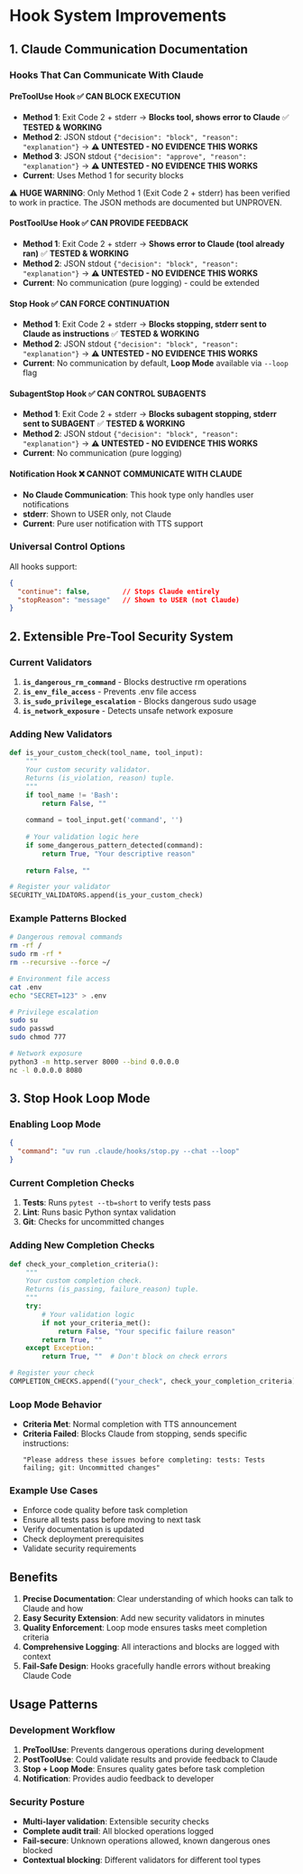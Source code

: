 # Hook System Improvements

## 1. Claude Communication Documentation

### Hooks That Can Communicate With Claude

#### **PreToolUse Hook** ✅ **CAN BLOCK EXECUTION**
- **Method 1**: Exit Code 2 + stderr → **Blocks tool, shows error to Claude** ✅ **TESTED & WORKING**
- **Method 2**: JSON stdout `{"decision": "block", "reason": "explanation"}` → **⚠️ UNTESTED - NO EVIDENCE THIS WORKS**
- **Method 3**: JSON stdout `{"decision": "approve", "reason": "explanation"}` → **⚠️ UNTESTED - NO EVIDENCE THIS WORKS**
- **Current**: Uses Method 1 for security blocks

⚠️ **HUGE WARNING**: Only Method 1 (Exit Code 2 + stderr) has been verified to work in practice. The JSON methods are documented but UNPROVEN.

#### **PostToolUse Hook** ✅ **CAN PROVIDE FEEDBACK** 
- **Method 1**: Exit Code 2 + stderr → **Shows error to Claude (tool already ran)** ✅ **TESTED & WORKING**
- **Method 2**: JSON stdout `{"decision": "block", "reason": "explanation"}` → **⚠️ UNTESTED - NO EVIDENCE THIS WORKS**
- **Current**: No communication (pure logging) - could be extended

#### **Stop Hook** ✅ **CAN FORCE CONTINUATION**
- **Method 1**: Exit Code 2 + stderr → **Blocks stopping, stderr sent to Claude as instructions** ✅ **TESTED & WORKING**
- **Method 2**: JSON stdout `{"decision": "block", "reason": "explanation"}` → **⚠️ UNTESTED - NO EVIDENCE THIS WORKS**
- **Current**: No communication by default, **Loop Mode** available via `--loop` flag

#### **SubagentStop Hook** ✅ **CAN CONTROL SUBAGENTS**
- **Method 1**: Exit Code 2 + stderr → **Blocks subagent stopping, stderr sent to SUBAGENT** ✅ **TESTED & WORKING**
- **Method 2**: JSON stdout `{"decision": "block", "reason": "explanation"}` → **⚠️ UNTESTED - NO EVIDENCE THIS WORKS**
- **Current**: No communication (pure logging)

#### **Notification Hook** ❌ **CANNOT COMMUNICATE WITH CLAUDE**
- **No Claude Communication**: This hook type only handles user notifications
- **stderr**: Shown to USER only, not Claude
- **Current**: Pure user notification with TTS support

### Universal Control Options
All hooks support:
```json
{
  "continue": false,        // Stops Claude entirely 
  "stopReason": "message"   // Shown to USER (not Claude)
}
```

## 2. Extensible Pre-Tool Security System

### Current Validators
1. **`is_dangerous_rm_command`** - Blocks destructive rm operations
2. **`is_env_file_access`** - Prevents .env file access
3. **`is_sudo_privilege_escalation`** - Blocks dangerous sudo usage
4. **`is_network_exposure`** - Detects unsafe network exposure

### Adding New Validators

```python
def is_your_custom_check(tool_name, tool_input):
    """
    Your custom security validator.
    Returns (is_violation, reason) tuple.
    """
    if tool_name != 'Bash':
        return False, ""
    
    command = tool_input.get('command', '')
    
    # Your validation logic here
    if some_dangerous_pattern_detected(command):
        return True, "Your descriptive reason"
    
    return False, ""

# Register your validator
SECURITY_VALIDATORS.append(is_your_custom_check)
```

### Example Patterns Blocked
```bash
# Dangerous removal commands
rm -rf /
sudo rm -rf *
rm --recursive --force ~/

# Environment file access  
cat .env
echo "SECRET=123" > .env

# Privilege escalation
sudo su
sudo passwd
sudo chmod 777

# Network exposure
python3 -m http.server 8000 --bind 0.0.0.0
nc -l 0.0.0.0 8080
```

## 3. Stop Hook Loop Mode

### Enabling Loop Mode
```json
{
  "command": "uv run .claude/hooks/stop.py --chat --loop"
}
```

### Current Completion Checks
1. **Tests**: Runs `pytest --tb=short` to verify tests pass
2. **Lint**: Runs basic Python syntax validation
3. **Git**: Checks for uncommitted changes

### Adding New Completion Checks

```python
def check_your_completion_criteria():
    """
    Your custom completion check.
    Returns (is_passing, failure_reason) tuple.
    """
    try:
        # Your validation logic
        if not your_criteria_met():
            return False, "Your specific failure reason"
        return True, ""
    except Exception:
        return True, ""  # Don't block on check errors

# Register your check
COMPLETION_CHECKS.append(("your_check", check_your_completion_criteria))
```

### Loop Mode Behavior
- **Criteria Met**: Normal completion with TTS announcement
- **Criteria Failed**: Blocks Claude from stopping, sends specific instructions:
  ```
  "Please address these issues before completing: tests: Tests failing; git: Uncommitted changes"
  ```

### Example Use Cases
- Enforce code quality before task completion
- Ensure all tests pass before moving to next task
- Verify documentation is updated
- Check deployment prerequisites
- Validate security requirements

## Benefits

1. **Precise Documentation**: Clear understanding of which hooks can talk to Claude and how
2. **Easy Security Extension**: Add new security validators in minutes
3. **Quality Enforcement**: Loop mode ensures tasks meet completion criteria
4. **Comprehensive Logging**: All interactions and blocks are logged with context
5. **Fail-Safe Design**: Hooks gracefully handle errors without breaking Claude Code

## Usage Patterns

### Development Workflow
1. **PreToolUse**: Prevents dangerous operations during development
2. **PostToolUse**: Could validate results and provide feedback to Claude
3. **Stop + Loop Mode**: Ensures quality gates before task completion
4. **Notification**: Provides audio feedback to developer

### Security Posture
- **Multi-layer validation**: Extensible security checks
- **Complete audit trail**: All blocked operations logged
- **Fail-secure**: Unknown operations allowed, known dangerous ones blocked
- **Contextual blocking**: Different validators for different tool types